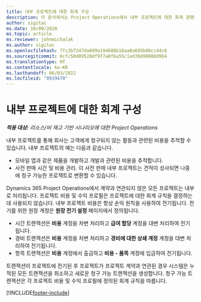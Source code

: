 ```yaml
---
title: 내부 프로젝트에 대한 회계 구성
description: 이 문서에서는 Project Operations에서 내부 프로젝트에 대한 회계 관행을 설정하는 방법에 대한 정보를 제공합니다.
author: sigitac
ms.date: 10/09/2020
ms.topic: article
ms.reviewer: johnmichalak
ms.author: sigitac
ms.openlocfilehash: 7fc2b7247da699a194688b18aa0a695b06cc44c6
ms.sourcegitcommit: 6cfc50d89528df977a8f6a55c1ad39d99800d9b4
ms.translationtype: HT
ms.contentlocale: ko-KR
ms.lasthandoff: 06/03/2022
ms.locfileid: "8919470"
---
```

# <a name="configure-accounting-for-internal-projects"></a>내부 프로젝트에 대한 회계 구성

_**적용 대상:** 리소스/비 재고 기반 시나리오에 대한 Project Operations_

내부 프로젝트를 통해 회사는 고객에게 청구되지 않는 활동과 관련된 비용을 추적할 수 있습니다. 내부 프로젝트의 예는 다음과 같습니다.

- 모바일 앱과 같은 제품을 개발하고 개발과 관련된 비용을 추적합니다.
- 사전 판매 시간 및 비용 관리. 이 사전 판매 내부 프로젝트는 견적이 성사되면 나중에 청구 가능한 프로젝트로 변환할 수 있습니다.

Dynamics 365 Project Operations에서 계약과 연관되지 않은 모든 프로젝트는 내부로 처리됩니다. 프로젝트 비용 및 수익 프로필은 프로젝트에 대한 회계 규칙을 결정하는 데 사용되지 않습니다. 내부 프로젝트 비용은 항상 손익 원칙을 사용하여 전기됩니다. 전기를 위한 원장 계정은 **원장 전기 설정** 페이지에서 정의됩니다.

- 시간 트랜잭션은 **비용** 계정을 차변 처리하고 **급여 할당** 계정을 대변 처리하여 전기됩니다.
- 경비 트랜잭션은 **비용** 계정을 차변 처리하고 **경비에 대한 상쇄 계정** 계정을 대변 처리하여 전기됩니다.
- 항목 트랜잭션은 **비용** 계정에서 출금하고 **비용 - 품목** 계정에 입금하여 전기됩니다.

트랜잭션이 프로젝트에 전기된 후 프로젝트가 프로젝트 계약과 연관된 경우 시스템은 누적된 모든 트랜잭션을 취소하고 새로운 청구 가능 트랜잭션을 생성합니다. 청구 가능 트랜잭션은 각 프로젝트 비용 및 수익 프로필에 정의된 회계 규칙을 따릅니다.




[!INCLUDE[footer-include](../includes/footer-banner.md)]
